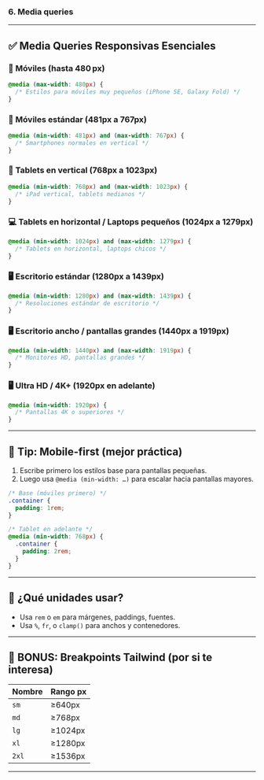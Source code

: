 
### 6. Media queries

---

## ✅ Media Queries Responsivas Esenciales

### 📱 Móviles (hasta 480 px)

```css
@media (max-width: 480px) {
  /* Estilos para móviles muy pequeños (iPhone SE, Galaxy Fold) */
}
```

### 📱 Móviles estándar (481px a 767px)

```css
@media (min-width: 481px) and (max-width: 767px) {
  /* Smartphones normales en vertical */
}
```

### 📲 Tablets en vertical (768px a 1023px)

```css
@media (min-width: 768px) and (max-width: 1023px) {
  /* iPad vertical, tablets medianos */
}
```

### 💻 Tablets en horizontal / Laptops pequeños (1024px a 1279px)

```css
@media (min-width: 1024px) and (max-width: 1279px) {
  /* Tablets en horizontal, laptops chicos */
}
```

### 🖥️ Escritorio estándar (1280px a 1439px)

```css
@media (min-width: 1280px) and (max-width: 1439px) {
  /* Resoluciones estándar de escritorio */
}
```

### 🖥️ Escritorio ancho / pantallas grandes (1440px a 1919px)

```css
@media (min-width: 1440px) and (max-width: 1919px) {
  /* Monitores HD, pantallas grandes */
}
```

### 🖥️ Ultra HD / 4K+ (1920px en adelante)

```css
@media (min-width: 1920px) {
  /* Pantallas 4K o superiores */
}
```

---

## 🧠 Tip: Mobile-first (mejor práctica)

1. Escribe primero los estilos base para pantallas pequeñas.
2. Luego usa `@media (min-width: …)` para escalar hacia pantallas mayores.

```css
/* Base (móviles primero) */
.container {
  padding: 1rem;
}

/* Tablet en adelante */
@media (min-width: 768px) {
  .container {
    padding: 2rem;
  }
}
```

---

## 🧰 ¿Qué unidades usar?

* Usa `rem` o `em` para márgenes, paddings, fuentes.
* Usa `%`, `fr`, o `clamp()` para anchos y contenedores.

---

## 🚀 BONUS: Breakpoints Tailwind (por si te interesa)

| Nombre | Rango px |
| ------ | -------- |
| `sm`   | ≥640px   |
| `md`   | ≥768px   |
| `lg`   | ≥1024px  |
| `xl`   | ≥1280px  |
| `2xl`  | ≥1536px  |

---


